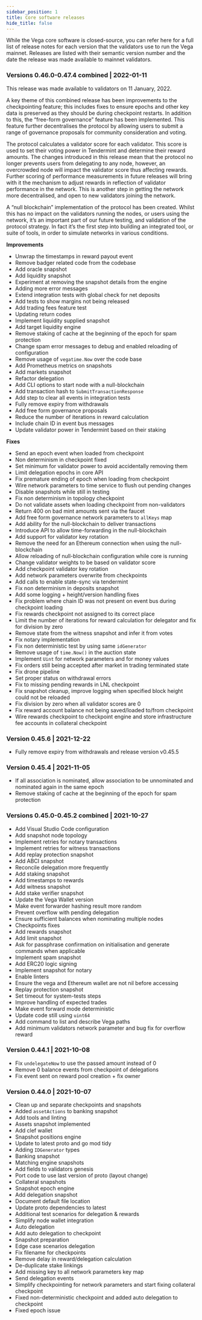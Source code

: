 ```yaml
---
sidebar_position: 1
title: Core software releases
hide_title: false
---
```


While the Vega core software is closed-source, you can refer here for a full list of release notes for each version that the validators use to run the Vega mainnet. Releases are listed with their semantic version number and the date the release was made available to mainnet validators.

### Versions 0.46.0-0.47.4 combined | 2022-01-11

This release was made available to validators on 11 January, 2022. 

A key theme of this combined release has been improvements to the checkpointing feature; this includes fixes to ensure epochs and other key data is preserved as they should be during checkpoint restarts. In addition to this, the “free-form governance” feature has been implemented. This feature further decentralises the protocol by allowing users to submit a range of governance proposals for community consideration and voting.

The protocol calculates a validator score for each validator. This score is used to set their voting power in Tendermint and determine their reward amounts. The changes introduced in this release mean that the protocol no longer prevents users from delegating to any node, however, an overcrowded node will impact the validator score thus affecting rewards. Further scoring of performance measurements in future releases will bring with it the mechanism to adjust rewards in reflection of validator performance in the network. This is another step in getting the network more decentralised, and open to new validators joining the network.

A “null blockchain” implementation of the protocol has been created. Whilst this has no impact on the validators running the nodes, or users using the network, it’s an important part of our future testing, and validation of the protocol strategy. In fact it’s the first step into building an integrated tool, or suite of tools, in order to simulate networks in various conditions.

**Improvements**
- Unwrap the timestamps in reward payout event
- Remove badger related code from the codebase
- Add oracle snapshot
- Add liquidity snapshot
- Experiment at removing the snapshot details from the engine
- Adding more error messages
- Extend integration tests with global check for net deposits
- Add tests to show margins not being released
- Add trading fees feature test
- Updating return codes
- Implement liquidity supplied snapshot
- Add target liquidity engine
- Remove staking of cache at the beginning of the epoch for spam protection
- Change spam error messages to debug and enabled reloading of configuration
- Remove usage of `vegatime.Now` over the code base
- Add Prometheus metrics on snapshots
- Add markets snapshot
- Refactor delegation
- Add CLI options to start node with a null-blockchain
- Add transaction hash to `SubmitTransactionResponse`
- Add step to clear all events in integration tests
- Fully remove expiry from withdrawals
- Add free form governance proposals
- Reduce the number of iterations in reward calculation
- Include chain ID in event bus messages
- Update validator power in Tendermint based on their staking

**Fixes**
- Send an epoch event when loaded from checkpoint
- Non determinism in checkpoint fixed
- Set minimum for validator power to avoid accidentally removing them
- Limit delegation epochs in core API
- Fix premature ending of epoch when loading from checkpoint
- Wire network parameters to time service to flush out pending changes
- Disable snapshots while still in testing
- Fix non determinism in topology checkpoint
- Do not validate assets when loading checkpoint from non-validators
- Return 400 on bad mint amounts sent via the faucet
- Add free form governance network parameters to `allKeys` map
- Add ability for the null-blockchain to deliver transactions
- Introduce API to allow time-forwarding in the null-blockchain
- Add support for validator key rotation
- Remove the need for an Ethereum connection when using the null-blockchain
- Allow reloading of null-blockchain configuration while core is running
- Change validator weights to be based on validator score
- Add checkpoint validator key rotation
- Add network parameters overwrite from checkpoints
- Add calls to enable state-sync via tendermint
- Fix non determinism in deposits snapshot
- Add some logging + height/version handling fixes
- Fix problem where chain ID was not present on event bus during checkpoint loading
- Fix rewards checkpoint not assigned to its correct place
- Limit the number of iterations for reward calculation for delegator and fix for division by zero
- Remove state from the witness snapshot and infer it from votes
- Fix notary implementation
- Fix non deterministic test by using same `idGenerator`
- Remove usage of `time.Now()` in the auction state
- Implement `Uint` for network parameters and for money values
- Fix orders still being accepted after market in trading terminated state
- Fix drone pipeline
- Set proper status on withdrawal errors
- Fix to missing pending rewards in LNL checkpoint
- Fix snapshot cleanup, improve logging when specified block height could not be reloaded
- Fix division by zero when all validator scores are 0
- Fix reward account balance not being saved/loaded to/from checkpoint
- Wire rewards checkpoint to checkpoint engine and store infrastructure fee accounts in collateral checkpoint

### Version 0.45.6 | 2021-12-22
- Fully remove expiry from withdrawals and release version v0.45.5

### Version 0.45.4 | 2021-11-05
- If all association is nominated, allow association to be unnominated and nominated again in the same epoch
- Remove staking of cache at the beginning of the epoch for spam protection

### Versions 0.45.0-0.45.2 combined | 2021-10-27
- Add Visual Studio Code configuration
- Add snapshot node topology
- Implement retries for notary transactions
- Implement retries for witness transactions
- Add replay protection snapshot
- Add ABCI snapshot
- Reconcile delegation more frequently
- Add staking snapshot
- Add timestamps to rewards
- Add witness snapshot
- Add stake verifier snapshot
- Update the Vega Wallet version
- Make event forwarder hashing result more random
- Prevent overflow with pending delegation
- Ensure sufficient balances when nominating multiple nodes
- Checkpoints fixes
- Add rewards snapshot
- Add limit snapshot
- Ask for passphrase confirmation on initialisation and generate commands when applicable
- Implement spam snapshot
- Add ERC20 logic signing
- Implement snapshot for notary
- Enable linters
- Ensure the vega and Ethereum wallet are not nil before accessing
- Replay protection snapshot
- Set timeout for system-tests steps
- Improve handling of expected trades
- Make event forward mode deterministic
- Update code still using `uint64`
- Add command to list and describe Vega paths
- Add minimum validators network parameter and bug fix for overflow reward


### Version 0.44.1 | 2021-10-08
- Fix `undelegateNow` to use the passed amount instead of 0
- Remove 0 balance events from checkpoint of delegations
- Fix event sent on reward pool creation + fix owner

### Version 0.44.0 | 2021-10-07
- Clean up and separate checkpoints and snapshots
- Added `assetActions` to banking snapshot
- Add tools and linting
- Assets snapshot implemented
- Add clef wallet
- Snapshot positions engine
- Update to latest proto and go mod tidy
- Adding `IDGenerator` types
- Banking snapshot
- Matching engine snapshots
- Add fields to validators genesis
- Port code to use last version of proto (layout change)
- Collateral snapshots
- Snapshot epoch engine
- Add delegation snapshot
- Document default file location
- Update proto dependencies to latest
- Additional test scenarios for delegation & rewards
- Simplify node wallet integration
- Auto delegation
- Add auto delegation to checkpoint
- Snapshot preparation
- Edge case scenarios delegation
- Fix filename for checkpoints
- Remove delay in reward/delegation calculation
- De-duplicate stake linkings
- Add missing key to all network parameters key map
- Send delegation events
- Simplify checkpointing for network parameters and start fixing collateral checkpoint
- Fixed non-deterministic checkpoint and added auto delegation to checkpoint
- Fixed epoch issue
